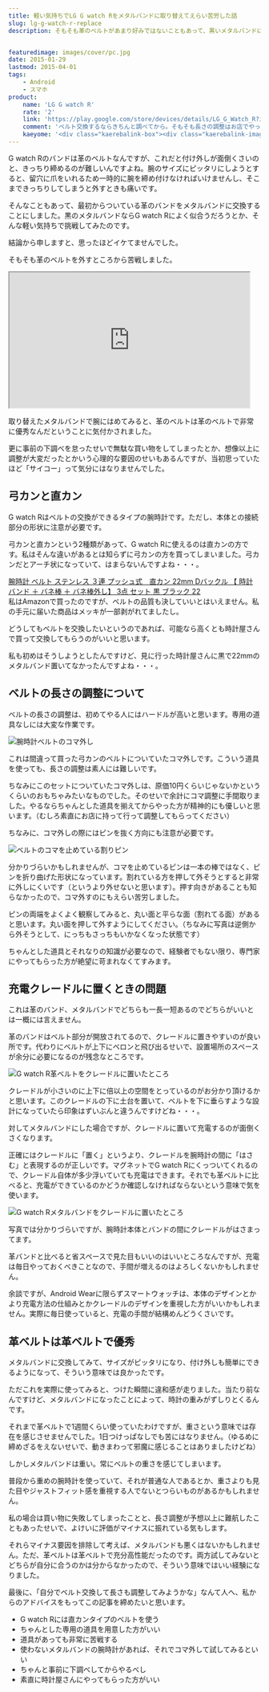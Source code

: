 ```yaml
---
title: 軽い気持ちでLG G watch Rをメタルバンドに取り替えてえらい苦労した話
slug: lg-g-watch-r-replace
description: そもそも革のベルトがあまり好みではないこともあって、黒いメタルバンドに取り替えたいよなぁと思ってました。軽い気持ちで挑戦してみたら、なんとも微妙なことになったので、交換しようと思っている人は気を付けてやってねという話です。


featuredimage: images/cover/pc.jpg
date: 2015-01-29
lastmod: 2015-04-01
tags: 
    - Android
    - スマホ
product:
    name: 'LG G watch R'
    rate: '2'
    link: 'https://play.google.com/store/devices/details/LG_G_Watch_R?id=lg_g_watch_r_black&hl=ja'
    comment: 'ベルト交換するならきちんと調べてから。そもそも長さの調整はお店でやってもらった方がいい。'
    kaeyome: '<div class="kaerebalink-box"><div class="kaerebalink-image"><a href="http://www.amazon.co.jp/exec/obidos/ASIN/B00OWW4HY2/illusionspace-22/ref=nosim/" rel="nofollow" target="_blank"><img src="http://ecx.images-amazon.com/images/I/417vSVZJVHL._SL160_.jpg" style="border: none;" /></a></div><div class="kaerebalink-info"><div class="kaerebalink-name"><a href="http://www.amazon.co.jp/exec/obidos/ASIN/B00OWW4HY2/illusionspace-22/ref=nosim/" rel="nofollow" target="_blank">LG G Watch R</a><div class="kaerebalink-powered-date">posted with <a href="http://kaereba.com" rel="nofollow" target="_blank">カエレバ</a></div></div><div class="kaerebalink-detail"> LG(エルジー)     </div><div class="kaerebalink-link1"><div class="shoplinkamazon"><a href="http://www.amazon.co.jp/gp/search?keywords=LG%20G%20Watch%20R&__mk_ja_JP=%83J%83%5E%83J%83i&tag=illusionspace-22" rel="nofollow" target="_blank" title="アマゾン" >Amazon</a></div><div class="shoplinkrakuten"><a href="http://hb.afl.rakuten.co.jp/hgc/0e95387f.f2aef20d.0e953880.25e412bd/?pc=http%3A%2F%2Fsearch.rakuten.co.jp%2Fsearch%2Fmall%2FLG%2520G%2520Watch%2520R%2F-%2Ff.1-p.1-s.1-sf.0-st.A-v.2%3Fx%3D0%26scid%3Daf_ich_link_urltxt%26m%3Dhttp%3A%2F%2Fm.rakuten.co.jp%2F" rel="nofollow" target="_blank" title="楽天市場" >楽天市場</a></div></div></div><div class="booklink-footer" style="clear: left"></div></div>'
---
```


G watch Rのバンドは革のベルトなんですが、これだと付け外しが面倒くさいのと、きっちり締めるのが難しいんですよね。腕のサイズにピッタリにしようとすると、留穴に爪をいれるため一時的に腕を締め付けなければいけませんし、そこまできっちりしてしまうと外すときも痛いです。

そんなこともあって、最初からついている革のバンドをメタルバンドに交換することにしました。黒のメタルバンドならG watch Rによく似合うだろうとか、そんな軽い気持ちで挑戦してみたのです。

結論から申しますと、思ったほどイケてませんでした。

そもそも革のベルトを外すところから苦戦しました。

<iframe width="480" height="270" src="https://www.youtube.com/embed/2_fiA1Wrnsk" allowfullscreen></iframe>

取り替えたメタルバンドで腕にはめてみると、革のベルトは革のベルトで非常に優秀なんだということに気付かされました。

更に事前の下調べを怠ったせいで無駄な買い物をしてしまったとか、想像以上に調整が大変だったとかいう心理的な要因のせいもあるんですが、当初思っていたほど「サイコー」って気分にはなりませんでした。


## 弓カンと直カン


G watch Rはベルトの交換ができるタイプの腕時計です。ただし、本体との接続部分の形状に注意が必要です。

弓カンと直カンという2種類があって、G watch Rに使えるのは直カンの方です。私はそんな違いがあるとは知らずに弓カンの方を買ってしまいました。弓カンだとアーチ状になっていて、はまらないんですよね・・・。

<div data-role="amazonjs" data-asin="B00H0AUAIU" data-locale="JP" data-tmpl="" data-img-size="" class="asin_B00H0AUAIU_JP_ amazonjs_item"><div class="amazonjs_indicator"><span class="amazonjs_indicator_img"></span><a class="amazonjs_indicator_title" href="#">腕時計 ベルト ステンレス ３連 プッシュ式　直カン 22mm Dバックル 【 時計 バンド ＋ バネ棒 ＋ バネ棒外し】 3点 セット 黒 ブラック 22</a><span class="amazonjs_indicator_footer"></span></div></div>
私はAmazonで買ったのですが、ベルトの品質も決していいとはいえません。私の手元に届いた商品はメッキが一部剥がれてましたし。

どうしてもベルトを交換したいというのであれば、可能なら高くとも時計屋さんで買って交換してもらうのがいいと思います。

私も初めはそうしようとしたんですけど、見に行った時計屋さんに黒で22mmのメタルバンド置いてなかったんですよね・・・。


## ベルトの長さの調整について


ベルトの長さの調整は、初めてやる人にはハードルが高いと思います。専用の道具なしには大変な作業です。

![腕時計ベルトのコマ外し](85bb491729fa79814bad55f0a4f3cd31.jpg)

これは間違って買った弓カンのベルトについていたコマ外しです。こういう道具を使っても、長さの調整は素人には難しいです。

ちなみにこのセットについていたコマ外しは、原価10円くらいじゃないかというくらいのおもちゃみたいなものでした。そのせいで余計にコマ調整に手間取りました。やるならちゃんとした道具を揃えてからやった方が精神的にも優しいと思います。（むしろ素直にお店に持って行って調整してもらってください）

ちなみに、コマ外しの際にはピンを抜く方向にも注意が必要です。

![ベルトのコマを止めている割りピン](e7355f0ed5d66f7b59fd0e39317ed5f9.jpg)

分かりづらいかもしれませんが、コマを止めているピンは一本の棒ではなく、ピンを折り曲げた形状になっています。割れている方を押して外そうとすると非常に外しにくいです（というより外せないと思います）。押す向きがあることも知らなかったので、コマ外すのにもえらい苦労しました。

ピンの両端をよくよく観察してみると、丸い面と平らな面（割れてる面）があると思います。丸い面を押して外すようにしてください。（ちなみに写真は逆側から外そうとして、にっちもさっちもいかなくなった状態です）

ちゃんとした道具とそれなりの知識が必要なので、経験者でもない限り、専門家にやってもらった方が絶望に苛まれなくてすみます。


## 充電クレードルに置くときの問題


これは革のバンド、メタルバンドでどちらも一長一短あるのでどちらがいいとは一概には言えません。

革のバンドはベルト部分が開放されてるので、クレードルに置きやすいのが良い所です。代わりにベルトが上下にベロンと飛び出るせいで、設置場所のスペースが余分に必要になるのが残念なところです。

![G watch R革ベルトをクレードルに置いたところ](a5de1cec1d9673d1ce89f83030acd3ed.jpg)

クレードルが小さいのに上下に倍以上の空間をとっているのがお分かり頂けるかと思います。このクレードルの下に土台を置いて、ベルトを下に垂らすような設計になっていたら印象はずいぶんと違うんですけどね・・・。

対してメタルバンドにした場合ですが、クレードルに置いて充電するのが面倒くさくなります。

正確にはクレードルに「置く」というより、クレードルを腕時計の間に「はさむ」と表現するのが正しいです。マグネットでG watch Rにくっついてくれるので、クレードル自体が多少浮いていても充電はできます。それでも革ベルトに比べると、充電ができているのかどうか確認しなければならないという意味で気を使います。

![G watch Rメタルバンドをクレードルに置いたところ](8a5cbca40580c037c5d8cf4d00e7db81.jpg)

写真では分かりづらいですが、腕時計本体とバンドの間にクレードルがはさまってます。

革バンドと比べると省スペースで見た目もいいのはいいところなんですが、充電は毎日やっておくべきことなので、手間が増えるのはよろしくないかもしれません。

余談ですが、Android Wearに限らずスマートウォッチは、本体のデザインとかより充電方法の仕組みとかクレードルのデザインを重視した方がいいかもしれません。実際に毎日使っていると、充電の手間が結構めんどうくさいです。


## 革ベルトは革ベルトで優秀


メタルバンドに交換してみて、サイズがピッタリになり、付け外しも簡単にできるようになって、そういう意味では良かったです。

ただこれを実際に使ってみると、つけた瞬間に違和感が走りました。当たり前なんですけど、メタルバンドになったことによって、時計の重みがずしりとくるんです。

それまで革ベルトで1週間くらい使っていたわけですが、重さという意味では存在を感じさせませんでした。1日つけっぱなしでも苦にはなりません。（ゆるめに締めざるをえないせいで、動きまわって邪魔に感じることはありましたけどね）

しかしメタルバンドは重い。常にベルトの重さを感じてしまいます。

普段から重めの腕時計を使っていて、それが普通な人であるとか、重さよりも見た目やジャストフィット感を重視する人でないとつらいものがあるかもしれません。

私の場合は買い物に失敗してしまったことと、長さ調整が予想以上に難航したこともあったせいで、よけいに評価がマイナスに振れている気もします。

それらマイナス要因を排除して考えば、メタルバンドも悪くはないかもしれません。ただ、革ベルトは革ベルトで充分高性能だったのです。両方試してみないとどちらが自分に合うのかは分からなかったので、そういう意味ではいい経験になりました。

最後に、「自分でベルト交換して長さも調整してみようかな」なんて人へ、私からのアドバイスをもってこの記事を締めたいと思います。

<ul>
<li>G watch Rには直カンタイプのベルトを使う</li>
<li>ちゃんとした専用の道具を用意した方がいい</li>
<li>道具があっても非常に苦戦する</li>
<li>使わないメタルバンドの腕時計があれば、それでコマ外して試してみるといい</li>
<li>ちゃんと事前に下調べしてからやるべし</li>
<li>素直に時計屋さんにやってもらった方がいい</li>
</ul>

  